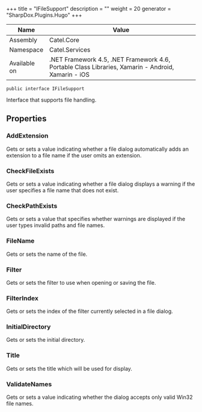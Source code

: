 

+++
title = "IFileSupport" 
description = ""
weight = 20
generator = "SharpDox.Plugins.Hugo"
+++

Name|Value
---|---
Assembly|Catel.Core
Namespace|Catel.Services
Available on|.NET Framework 4.5, .NET Framework 4.6, Portable Class Libraries, Xamarin - Android, Xamarin - iOS

```
public interface IFileSupport
```

Interface that supports file handling.

## Properties

### AddExtension

Gets or sets a value indicating whether a file dialog automatically adds an extension to a file name if the user omits an extension.

### CheckFileExists

Gets or sets a value indicating whether a file dialog displays a warning if the user specifies a file name that does not exist.

### CheckPathExists

Gets or sets a value that specifies whether warnings are displayed if the user types invalid paths and file names.

### FileName

Gets or sets the name of the file.

### Filter

Gets or sets the filter to use when opening or saving the file.

### FilterIndex

Gets or sets the index of the filter currently selected in a file dialog.

### InitialDirectory

Gets or sets the initial directory.

### Title

Gets or sets the title which will be used for display.

### ValidateNames

Gets or sets a value indicating whether the dialog accepts only valid Win32 file names.

